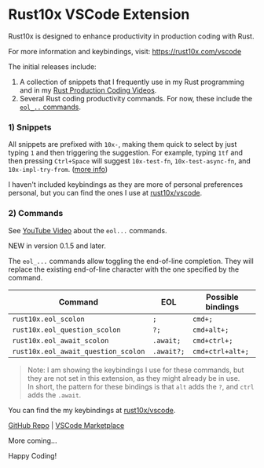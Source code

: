 # Rust10x VSCode Extension

Rust10x is designed to enhance productivity in production coding with Rust.

For more information and keybindings, visit: https://rust10x.com/vscode

The initial releases include:
1) A collection of snippets that I frequently use in my Rust programming and in my [Rust Production Coding Videos](https://youtube.com/jeremychone).
2) Several Rust coding productivity commands. For now, these include the [`eol_..` commands](#2-commands).

### 1) Snippets

All snippets are prefixed with `10x-`, making them quick to select by just typing `1` and then triggering the suggestion. For example, typing `1tf` and then pressing `Ctrl+Space` will suggest `10x-test-fn`, `10x-test-async-fn`, and `10x-impl-try-from`. ([more info](https://rust10x.com/vscode))

I haven't included keybindings as they are more of personal preferences personal, but you can find the ones I use at [rust10x/vscode](https://rust10x.com/vscode).

### 2) Commands

See [YouTube Video](https://www.youtube.com/watch?v=Ek9_WtxCNjw&list=PL7r-PXl6ZPcCIOFaL7nVHXZvBmHNhrh_Q) about the `eol...` commands. 

NEW in version 0.1.5 and later.

The `eol_...` commands allow toggling the end-of-line completion. They will replace the existing end-of-line character with the one specified by the command.

| Command                             | EOL        | Possible bindings |
|-------------------------------------|------------|-------------------|
| `rust10x.eol_scolon`                | `;`        | `cmd+;`           |
| `rust10x.eol_question_scolon`       | `?;`       | `cmd+alt+;`       |
| `rust10x.eol_await_scolon`          | `.await;`  | `cmd+ctrl+;`      |
| `rust10x.eol_await_question_scolon` | `.await?;` | `cmd+ctrl+alt+;`  |


> Note: I am showing the keybindings I use for these commands, but they are not set in this extension, as they might already be in use.
> <br />In short, the pattern for these bindings is that `alt` adds the `?`, and `ctrl` adds the `.await`.

You can find the my keybindings at [rust10x/vscode](https://rust10x.com/vscode).

[GitHub Repo](https://github.com/rust10x/rust10x-vscode) | [VSCode Marketplace](https://marketplace.visualstudio.com/items?itemName=rust10x.rust10x)

More coming...

Happy Coding!